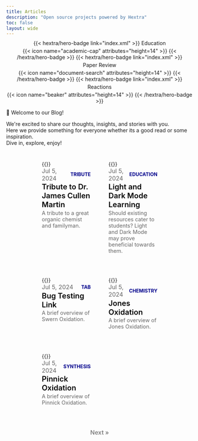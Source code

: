 ```yaml
---
title: Articles
description: "Open source projects powered by Hextra"
toc: false
layout: wide
---
```


<div class="hx-mt-4"></div>

<div style="text-align: center; margin-top: -0.4em; display: flex; flex-wrap: wrap; gap: 4px; justify-content: center; align-items: center;">
{{< hextra/hero-badge link="index.xml" >}}
  <span>Education</span>
  {{< icon name="academic-cap" attributes="height=14" >}}
{{< /hextra/hero-badge >}}
{{< hextra/hero-badge link="index.xml" >}}
  <span>Paper Review</span>
  {{< icon name="document-search" attributes="height=14" >}}
{{< /hextra/hero-badge >}}
{{< hextra/hero-badge link="index.xml" >}}
  <span>Reactions</span>
  {{< icon name="beaker" attributes="height=14" >}}
{{< /hextra/hero-badge >}}
</div>

<p class="hx-mb-4 hx-text-center hx-text-lg hx-text-gray-500 dark:hx-text-gray-400">
👋 Welcome to our Blog!
</p>

<p class="hx-mb-8 hx-text-center hx-text-lg hx-text-gray-500 dark:hx-text-gray-400">
We're excited to share our thoughts, insights, and stories with you. <br> Here we provide something for everyone whether its a good read or some inspiration. <br> Dive in, explore, enjoy!
</p>

<style>
body {
  background-image: url('https://chemlord.github.io/reactionrepo/image-test/hexagonlight2.svg'); /* Replace with your image path */
  background-size: cover;
  background-position: center;
  background-attachment: fixed; /* Optional: to make the background fixed */
  background-repeat: no-repeat;
}

.hextra-cards {
  display: grid;
  grid-template-columns: repeat(auto-fill, minmax(250px, 1fr)); /* Adjust width to make cards smaller */
  gap: 1rem; /* Decrease gap between cards */
  margin-top: 1.5rem; /* Add margin to create space between the header and the cards */
  padding: 0 1rem; /* Add padding to the sides */
}

@media (min-width: 769px) {
  .hextra-cards {
    grid-template-columns: repeat(2, 1fr); /* On larger screens, make it two columns */
    padding: 0 5rem; /* Add padding to the sides */
  }
}

.hextra-card {
  position: relative;
  border-radius: 15px;
  overflow: hidden;
  padding: 1rem;
  text-align: left; /* Align content to the left */
  background: transparent; /* Transparent background */
  cursor: pointer; /* Change cursor to pointer to indicate it's clickable */
}

.hextra-card img {
  user-select: none;
  width: 100%;
  height: auto;
  min-height: 200px; /* Reduce the minimum height for the images on mobile */
  transition: transform 0.3s ease, box-shadow 0.3s ease;
  margin-bottom: 1rem; /* Add more space below the image */
}

.hextra-card:hover img {
  transform: scale(1.05); /* Scale the image on hover */
  box-shadow: none; /* Remove shadow from the image */
}

.card-title {
  margin: 0; /* Remove margin */
  transition: background-size 0.3s ease;
  color: #000; /* Title color in light mode */
  position: relative;
  font-size: 1.25rem;
  font-weight: 600;
  display: inline-block;
  background-image: linear-gradient(transparent 50%, rgba(173, 216, 230, 0.7) 50%); /* Change underline color to light blue with transparency */
  background-position: 0 60%; /* Adjust position to embed halfway through the text */
  background-size: 0 40%; /* Initial background size to 0 width */
  background-repeat: no-repeat;
}

.hextra-card:hover .card-title {
  background-size: 100% 40%; /* Full width underline on hover */
}

.dark .card-title {
  color: #3498db; /* Title color in dark mode */
  background-image: linear-gradient(transparent 50%, rgba(52, 152, 219, 0.7) 50%); /* Change underline color to light blue with transparency */
  background-position: 0 60%; /* Adjust position to embed halfway through the text */
  background-size: 0 40%; /* Initial background size to 0 width */
}

.dark .hextra-card:hover .card-title {
  background-size: 100% 40%; /* Full width underline on hover */
}

.card-body {
  padding-top: 0; /* Remove top padding */
  text-align: left; /* Align content to the left */
}

.card-date-tag {
  display: flex;
  justify-content: space-between; /* Space between date and tag */
  align-items: center;
  font-size: 1rem; /* Slightly larger font size */
  color: #666; /* Date color */
  margin-bottom: 0.1rem; /* Add space below date and tag */
}

.card-date {
  margin-right: 0.5rem; /* Space between date and tag */
}

.card-tag {
  color: rgba(0, 0, 139, 1); /* Dark blue color for better visibility */
  font-weight: bold;
  font-size: 0.8rem; /* Smaller font size for the tag */
}

.card-description {
  margin-top: 0.1rem; /* Adjust spacing for the description to bring it closer to the underline */
  color: #666; /* Description color */
  font-size: 0.9rem; /* Slightly smaller font size */
  font-weight: normal; /* Ensure the font weight is normal */
}

.dark .card-date-tag, .dark .card-description {
  color: #aaa; /* Date, tag, and description color for dark mode */
}

.dark .card-tag {
  color: rgba(52, 152, 219, 1); /* Tag color for dark mode */
}

a.card-link {
  text-decoration: none;
  color: inherit;
  display: block;
}

/* Next Page Button */
.next-page-btn-container {
  display: flex;
  justify-content: center; /* Center the button */
  margin-top: 2rem;
}

.next-page-btn {
  font-size: 1rem; /* Adjust font size */
  font-weight: 600;
  color: grey; /* Set text color to grey */
  text-decoration: none;
  transition: color 0.3s ease;
}

.next-page-btn:hover {
  color: #add8e6;
}

/* Mobile-specific styles */
@media (max-width: 768px) {
  .hextra-cards {
    grid-template-columns: 1fr; /* On mobile, make it a single column */
    padding: 0 1rem; /* Add padding to the sides */
  }

  .hextra-card {
    padding: 0.5rem; /* Reduce padding for mobile */
  }

  .hextra-card img {
    margin-bottom: 0.5rem; /* Reduce space below the image for mobile */
  }

  .card-title {
    font-size: 1rem; /* Reduce font size for mobile */
  }

  .card-date-tag {
    font-size: 0.75rem; /* Reduce font size for date and tag for mobile */
  }

  .card-description {
    font-size: 0.75rem; /* Reduce font size for description for mobile */
  }
}
</style>

<div class="hextra-cards">
  <a href="/reactionrepo/article-repository/tribute-to-jcmartin/" class="card-link">
    <div class="hextra-card">
      <div class="card-body">
        {{<figure-dynamic-toggle
          dark-src="coverjcmartin.png"
          light-src="coverjcmartin.png"
          title=""
          width="350"
          height="300"
        >}}
        <div class="card-date-tag">
          <time class="card-date" datetime="2024-07-05">Jul 5, 2024</time>
          <span class="card-tag">TRIBUTE</span>
        </div>
        <h2 class="card-title">Tribute to Dr. James Cullen Martin</h2>
        <h3 class="card-description">A tribute to a great organic chemist and familyman.</h3>
      </div>
    </div>
  </a>
 <a href="/reactionrepo/article-repository/light-dark-mode-learning/" class="card-link">
    <div class="hextra-card">
      <div class="card-body">
        {{<figure-dynamic-toggle
          dark-src="decal.jpg"
          light-src="decal.jpg"
          title=""
          width="350"
          height="300"
        >}}
        <div class="card-date-tag">
          <time class="card-date" datetime="2024-07-05">Jul 5, 2024</time>
          <span class="card-tag">EDUCATION</span>
        </div>
        <h2 class="card-title">Light and Dark Mode Learning</h2>
        <h3 class="card-description">Should existing resources cater to students? Light and Dark Mode may prove beneficial towards them.</h3>
      </div>
    </div>
  </a>
  <a href="/reactionrepo/docs/oxidation-reactions/corey-schmidt-oxidation/#primary-and-secondary-alcohols" class="card-link">
    <div class="hextra-card">
      <div class="card-body">
        {{<figure-dynamic-toggle
          dark-src="decal.jpg"
          light-src="decal.jpg"
          title=""
          width="350"
          height="300"
        >}}
        <div class="card-date-tag">
          <time class="card-date" datetime="2024-07-05">Jul 5, 2024</time>
          <span class="card-tag">TAB</span>
        </div>
        <h2 class="card-title">Bug Testing Link</h2>
        <h3 class="card-description">A brief overview of Swern Oxidation.</h3>
      </div>
    </div>
  </a>
  <a href="/reactionrepo/docs/oxidation-reactions/jones-oxidation/" class="card-link">
    <div class="hextra-card">
      <div class="card-body">
        {{<figure-dynamic-toggle
          dark-src="decal.jpg"
          light-src="decal.jpg"
          title=""
          width="350"
          height="300"
        >}}
        <div class="card-date-tag">
          <time class="card-date" datetime="2024-07-05">Jul 5, 2024</time>
          <span class="card-tag">CHEMISTRY</span>
        </div>
        <h2 class="card-title">Jones Oxidation</h2>
        <h3 class="card-description">A brief overview of Jones Oxidation.</h3>
      </div>
    </div>
  </a>
  <a href="/reactionrepo/docs/oxidation-reactions/pinnick-oxidation/" class="card-link">
    <div class="hextra-card">
      <div class="card-body">
        {{<figure-dynamic-toggle
          dark-src="decal.jpg"
          light-src="decal.jpg"
          title=""
          width="350"
          height="300"
        >}}
        <div class="card-date-tag">
          <time class="card-date" datetime="2024-07-05">Jul 5, 2024</time>
          <span class="card-tag">SYNTHESIS</span>
        </div>
        <h2 class="card-title">Pinnick Oxidation</h2>
        <h3 class="card-description">A brief overview of Pinnick Oxidation.</h3>
      </div>
    </div>
  </a>
</div>

<div class="next-page-btn-container">
  <a href="/next-page" class="next-page-btn">Next »</a>
</div>
